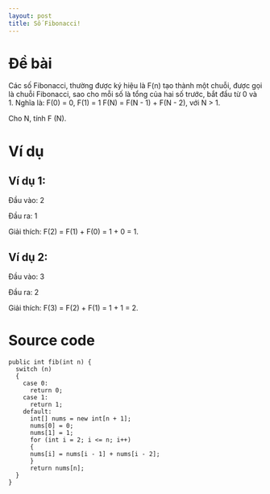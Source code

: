 ```yaml
---
layout: post
title: Số Fibonacci!
---
```


# Đề bài
Các số Fibonacci, thường được ký hiệu là F(n) tạo thành một chuỗi, được gọi là chuỗi Fibonacci, sao cho mỗi số là tổng của hai số trước, bắt đầu từ 0 và 1.
Nghĩa là: 
F(0) = 0, F(1) = 1
F(N) = F(N - 1) + F(N - 2), với N > 1.

Cho N, tính F (N).

# Ví dụ

## Ví dụ 1:
Đầu vào: 2

Đầu ra: 1

Giải thích: F(2) = F(1) + F(0) = 1 + 0 = 1.

## Ví dụ 2:
Đầu vào: 3

Đầu ra: 2

Giải thích: F(3) = F(2) + F(1) = 1 + 1 = 2.

# Source code
```
public int fib(int n) {
  switch (n)
  {
    case 0:
      return 0;
    case 1:
      return 1;
    default:
      int[] nums = new int[n + 1];
      nums[0] = 0;
      nums[1] = 1;
      for (int i = 2; i <= n; i++)
      {
      nums[i] = nums[i - 1] + nums[i - 2];
      }
      return nums[n];
  }
}
```

